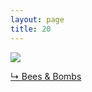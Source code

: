 ```yaml
---
layout: page
title: 20
---
```


<img src="{{ site.url }}/gifs/20.gif" />

<a href="http://beesandbombs.tumblr.com/post/94895417939/dribbblepopular-sphere-wave-follow-me-on">&#8627; Bees & Bombs</a>

